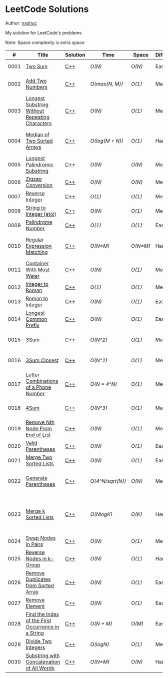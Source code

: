 # LeetCode Solutions

Author: [nxphuc](https://github.com/nxphuc)

My solution for LeetCode's problems

Note: Space complexity is extra space

| # | Title | Solution | Time | Space | Difficulty | Tag | Topic |
|---|------ | -------- | ---- | ----- | ---------- |---- | ----- |
| 0001 | [Two Sum](https://leetcode.com/problems/two-sum) | [C++](./solutions/0001-two-sum.cpp) | _O(N)_ | _O(N)_ | Easy | Array, Hash Table |  |
| 0002 | [Add Two Numbers](https://leetcode.com/problems/add-two-numbers) | [C++](./solutions/0002-add-two-numbers.cpp) | _O(max(N, M))_ | _O(1)_ | Medium | Linked List, Math, Recursion | Linked List |
| 0003 | [Longest Substring Without Repeating Characters](https://leetcode.com/problems/longest-substring-without-repeating-characters) | [C++](./solutions/0003-longest-substring-without-repeating-characters.cpp) | _O(N)_ | _O(1)_ | Medium | Hash Table, String, Sliding Window |  |
| 0004 | [Median of Two Sorted Arrays](https://leetcode.com/problems/median-of-two-sorted-arrays) | [C++](./solutions/0004-median-of-two-sorted-arrays.cpp) | _O(log(M + N))_ | _O(1)_ | Hard | Array, Binary Search, Divide and Conquer | Binary Search |
| 0005 | [Longest Palindromic Substring](https://leetcode.com/problems/longest-palindromic-substring) | [C++](./solutions/0005-longest-palindromic-substring.cpp) | _O(N)_ | _O(N)_ | Medium | String, Dynamic Programming | Manacher |
| 0006 | [Zigzag Conversion](https://leetcode.com/problems/zigzag-conversion) | [C++](./solutions/0006-zigzag-conversion.cpp) | _O(N)_ | _O(N)_ | Medium | String |  |
| 0007 | [Reverse Integer](https://leetcode.com/problems/reverse-integer) | [C++](./solutions/0007-reverse-integer.cpp) | _O(1)_ | _O(1)_ | Medium | Math |  |
| 0008 | [String to Integer (atoi)](https://leetcode.com/problems/string-to-integer-atoi) | [C++](./solutions/0008-string-to-integer-atoi.cpp) | _O(N)_ | _O(1)_ | Medium | String |  |
| 0009 | [Palindrome Number](https://leetcode.com/problems/palindrome-number) | [C++](./solutions/0009-palindrome-number.cpp) | _O(1)_ | _O(1)_ | Easy | Math |  |
| 0010 | [Regular Expression Matching](https://leetcode.com/problems/regular-expression-matching) | [C++](./solutions/0010-regular-expression-matching.cpp) | _O(N*M)_ | _O(N*M)_ | Hard | String, Dynamic Programming, Recursion | Dynamic Programming |
| 0011 | [Container With Most Water](https://leetcode.com/problems/container-with-most-water) | [C++](./solutions/0011-container-with-most-water.cpp) | _O(N)_ | _O(1)_ | Medium | Array, Two Pointers, Greedy | Two Pointers |
| 0012 | [Integer to Roman](https://leetcode.com/problems/integer-to-roman) | [C++](./solutions/0012-integer-to-roman.cpp) | _O(1)_ | _O(1)_ | Medium | Hash Table, Math, String |  |
| 0013 | [Roman to Integer](https://leetcode.com/problems/roman-to-integer) | [C++](./solutions/0013-roman-to-integer.cpp) | _O(N)_ | _O(1)_ | Easy | Hash Table, Math, String |  |
| 0014 | [Longest Common Prefix](https://leetcode.com/problems/longest-common-prefix) | [C++](./solutions/0014-longest-common-prefix.cpp) | _O(N)_ | _O(1)_ | Easy | String, Trie |  |
| 0015 | [3Sum](https://leetcode.com/problems/3sum) | [C++](./solutions/0015-3sum.cpp) | _O(N^2)_ | _O(1)_ | Medium | Array, Two Pointers, Sorting | Two Pointers |
| 0016 | [3Sum Closest](https://leetcode.com/problems/3sum-closest) | [C++](./solutions/0016-3sum-closest.cpp) | _O(N^2)_ | _O(1)_ | Medium | Array, Two Pointers, Sorting |  |
| 0017 | [Letter Combinations of a Phone Number](https://leetcode.com/problems/letter-combinations-of-a-phone-number) | [C++](./solutions/0017-letter-combinations-of-a-phone-number.cpp) | _O(N * 4^N)_ | _O(1)_ | Medium | Hash Table, String, Backtracking |  |
| 0018 | [4Sum](https://leetcode.com/problems/4sum) | [C++](./solutions/0018-4sum.cpp) | _O(N^3)_ | _O(1)_ | Medium | Array, Two Pointers, Sorting |  |
| 0019 | [Remove Nth Node From End of List](https://leetcode.com/problems/remove-nth-node-from-end-of-list) | [C++](./solutions/0019-remove-nth-node-from-end-of-list.cpp) | _O(N)_ | _O(1)_ | Medium | Linked List, Two Pointers |  |
| 0020 | [Valid Parentheses](https://leetcode.com/problems/valid-parentheses) | [C++](./solutions/0020-valid-parentheses.cpp) | _O(N)_ | _O(1)_ | Easy | String, Stack |  |
| 0021 | [Merge Two Sorted Lists](https://leetcode.com/problems/merge-two-sorted-lists) | [C++](./solutions/0021-merge-two-sorted-lists.cpp) | _O(N)_ | _O(1)_ | Easy | Linked List, Recursion |  |
| 0022 | [Generate Parentheses](https://leetcode.com/problems/generate-parentheses) | [C++](./solutions/0022-generate-parentheses.cpp) | _O(4^N/sqrt(N))_ | _O(N)_ | Medium | String, Dynamic Programming, Backtracking |  |
| 0023 | [Merge k Sorted Lists](https://leetcode.com/problems/merge-k-sorted-lists) | [C++](./solutions/0023-merge-k-sorted-lists.cpp) | _O(NlogK)_ | _O(K)_ | Hard | Linked List, Divide and Conquer, Heap (Priority Queue), Merge Sort |  |
| 0024 | [Swap Nodes in Pairs](https://leetcode.com/problems/swap-nodes-in-pairs) | [C++](./solutions/0024-swap-nodes-in-pairs.cpp) | _O(N)_ | _O(1)_ | Medium | Linked List, Recursion |  |
| 0025 | [Reverse Nodes in k-Group](https://leetcode.com/problems/reverse-nodes-in-k-group) | [C++](./solutions/0025-reverse-nodes-in-k-group.cpp) | _O(N)_ | _O(1)_ | Hard | Linked List, Recursion |  |
| 0026 | [Remove Duplicates from Sorted Array](https://leetcode.com/problems/remove-duplicates-from-sorted-array) | [C++](./solutions/0026-remove-duplicates-from-sorted-array.cpp) | _O(N)_ | _O(1)_ | Easy | Array, Two Pointers |  |
| 0027 | [Remove Element](https://leetcode.com/problems/remove-element) | [C++](./solutions/0027-remove-element.cpp) | _O(N)_ | _O(1)_ | Easy | Array, Two Pointers |  |
| 0028 | [Find the Index of the First Occurrence in a String](https://leetcode.com/problems/find-the-index-of-the-first-occurrence-in-a-string) | [C++](./solutions/0028-find-the-index-of-the-first-occurrence-in-a-string.cpp) | _O(N + M)_ | _O(M)_ | Easy | Two Pointers, String, String Matching |  |
| 0029 | [Divide Two Integers](https://leetcode.com/problems/divide-two-integers) | [C++](./solutions/0029-divide-two-integers.cpp) | _O(logN)_ | _O(1)_ | Medium | Math, Bit Manipulation |  |
| 0030 | [Substring with Concatenation of All Words](https://leetcode.com/problems/substring-with-concatenation-of-all-words) | [C++](./solutions/0030-substring-with-concatenation-of-all-words.cpp) | _O(N*M)_ | _O(N)_ | Hard | Hash Table, String, Sliding Window |  |